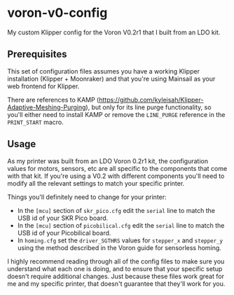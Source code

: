 # voron-v0-config
My custom Klipper config for the Voron V0.2r1 that I built from an LDO kit.

## Prerequisites
This set of configuration files assumes you have a working Klipper installation (Klipper + Moonraker) and that you're
using Mainsail as your web frontend for Klipper.

There are references to KAMP (https://github.com/kyleisah/Klipper-Adaptive-Meshing-Purging), but only for its line purge
functionality, so you'll either need to install KAMP or remove the `LINE_PURGE` reference in the `PRINT_START` macro.

## Usage
As my printer was built from an LDO Voron 0.2r1 kit, the configuration values for motors, sensors, etc are all specific
to the components that come with that kit. If you're using a V0.2 with different components you'll need to modify all
the relevant settings to match your specific printer.

Things you'll definitely need to change for your printer:
* In the `[mcu]` section of `skr_pico.cfg` edit the `serial` line to match the USB id of your SKR Pico board.
* In the `[mcu]` section of `picobilical.cfg` edit the `serial` line to match the USB id of your Picobilical board.
* In `homing.cfg` set the `driver_SGTHRS` values for `stepper_x` and `stepper_y` using the method described in the Voron guide for sensorless homing.

I highly recommend reading through all of the config files to make sure you understand what each one is doing, and to ensure
that your specific setup doesn't require additional changes. Just because these files work great for me and my specific printer,
that doesn't guarantee that they'll work for you.
